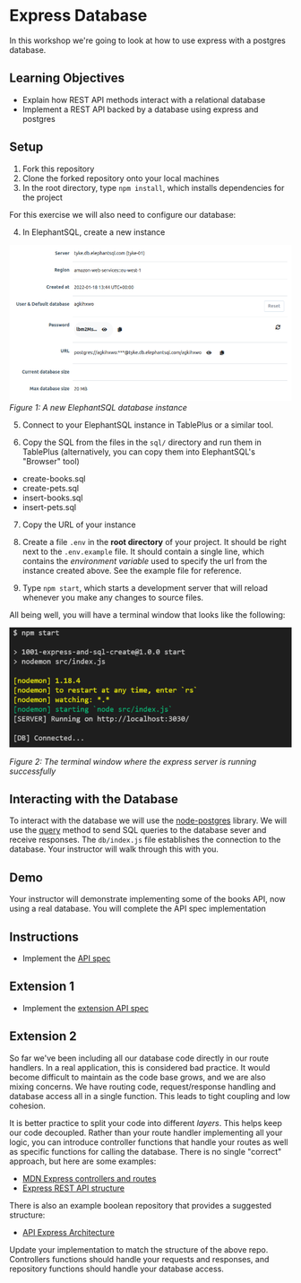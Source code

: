 # Express Database

In this workshop we're going to look at how to use express with a postgres database.

## Learning Objectives
* Explain how REST API methods interact with a relational database
* Implement a REST API backed by a database using express and postgres

## Setup

1. Fork this repository
2. Clone the forked repository onto your local machines
3. In the root directory, type `npm install`, which installs dependencies for the project

For this exercise we will also need to configure our database:

4. In ElephantSQL, create a new instance

![](images/elephaphantSQLInstance.png)
_Figure 1: A new ElephantSQL database instance_

5. Connect to your ElephantSQL instance in TablePlus or a similar tool.

6. Copy the SQL from the files in the `sql/` directory and run them in TablePlus (alternatively, you can copy them into ElephantSQL's "Browser" tool)

* create-books.sql
* create-pets.sql
* insert-books.sql
* insert-pets.sql

7. Copy the URL of your instance

8. Create a file `.env` in the __root directory__ of your project. It should be right next to the `.env.example` file. It should contain a single line, which contains the *environment variable* used to specify the url from the instance created above. See the example file for reference.

7. Type `npm start`, which starts a development server that will reload whenever you make any changes to source files.

All being well, you will have a terminal window that looks like the following:

![](images/terminal.png)

_Figure 2: The terminal window where the express server is running successfully_

## Interacting with the Database
To interact with the database we will use the [node-postgres](https://node-postgres.com/) library. We will use the [query](https://node-postgres.com/features/queries) method to send SQL queries to the database sever and receive responses. The `db/index.js` file establishes the connection to the database. Your instructor will walk through this with you.

## Demo
Your instructor will demonstrate implementing some of the books API, now using a real database. You will complete the API spec implementation

## Instructions
- Implement the [API spec](https://boolean-uk.github.io/api-express-database/standard)

## Extension 1
- Implement the [extension API spec](https://boolean-uk.github.io/api-express-database/extension)

## Extension 2
So far we've been including all our database code directly in our route handlers. In a real application, this is considered bad practice. It would become difficult to maintain as the code base grows, and we are also mixing concerns. We have routing code, request/response handling and database access all in a single function. This leads to tight coupling and low cohesion.

It is better practice to split your code into different *layers*. This helps keep our code decoupled. Rather than your route handler implementing all your logic, you can introduce controller functions that handle your routes as well as specific functions for calling the database. There is no single "correct" approach, but here are some examples:

* [MDN Express controllers and routes](https://developer.mozilla.org/en-US/docs/Learn/Server-side/Express_Nodejs/routes)
* [Express REST API structure](https://www.coreycleary.me/project-structure-for-an-express-rest-api-when-there-is-no-standard-way)

There is also an example boolean repository that provides a suggested structure:

* [API Express Architecture](https://github.com/boolean-uk/api-express-architecture-example)

Update your implementation to match the structure of the above repo. Controllers functions should handle your requests and responses, and repository functions should handle your database access.
